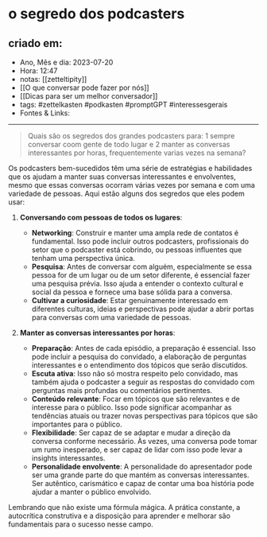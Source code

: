 # o segredo dos podcasters

## criado em: 
-  Ano, Mês e dia: 2023-07-20
- Hora: 12:47
- notas: [[zetteltipity]]
- [[O que conversar pode fazer por nós]]
- [[Dicas para ser um melhor conversador]]
- tags: #zettelkasten #podkasten #promptGPT #interessesgerais 
- Fontes & Links: 
---
> Quais são os segredos dos grandes podcasters para: 1 sempre conversar coom gente de todo lugar e 2 manter as conversas interessantes por horas, frequentemente varias vezes na semana?

Os podcasters bem-sucedidos têm uma série de estratégias e habilidades que os ajudam a manter suas conversas interessantes e envolventes, mesmo que essas conversas ocorram várias vezes por semana e com uma variedade de pessoas. Aqui estão alguns dos segredos que eles podem usar:

1. **Conversando com pessoas de todos os lugares**: 
   - **Networking**: Construir e manter uma ampla rede de contatos é fundamental. Isso pode incluir outros podcasters, profissionais do setor que o podcaster está cobrindo, ou pessoas influentes que tenham uma perspectiva única.
   - **Pesquisa**: Antes de conversar com alguém, especialmente se essa pessoa for de um lugar ou de um setor diferente, é essencial fazer uma pesquisa prévia. Isso ajuda a entender o contexto cultural e social da pessoa e fornece uma base sólida para a conversa.
   - **Cultivar a curiosidade**: Estar genuinamente interessado em diferentes culturas, ideias e perspectivas pode ajudar a abrir portas para conversas com uma variedade de pessoas.

2. **Manter as conversas interessantes por horas**:
   - **Preparação**: Antes de cada episódio, a preparação é essencial. Isso pode incluir a pesquisa do convidado, a elaboração de perguntas interessantes e o entendimento dos tópicos que serão discutidos.
   - **Escuta ativa**: Isso não só mostra respeito pelo convidado, mas também ajuda o podcaster a seguir as respostas do convidado com perguntas mais profundas ou comentários pertinentes.
   - **Conteúdo relevante**: Focar em tópicos que são relevantes e de interesse para o público. Isso pode significar acompanhar as tendências atuais ou trazer novas perspectivas para tópicos que são importantes para o público.
   - **Flexibilidade**: Ser capaz de se adaptar e mudar a direção da conversa conforme necessário. Às vezes, uma conversa pode tomar um rumo inesperado, e ser capaz de lidar com isso pode levar a insights interessantes.
   - **Personalidade envolvente**: A personalidade do apresentador pode ser uma grande parte do que mantém as conversas interessantes. Ser autêntico, carismático e capaz de contar uma boa história pode ajudar a manter o público envolvido.
   
Lembrando que não existe uma fórmula mágica. A prática constante, a autocrítica construtiva e a disposição para aprender e melhorar são fundamentais para o sucesso nesse campo.
